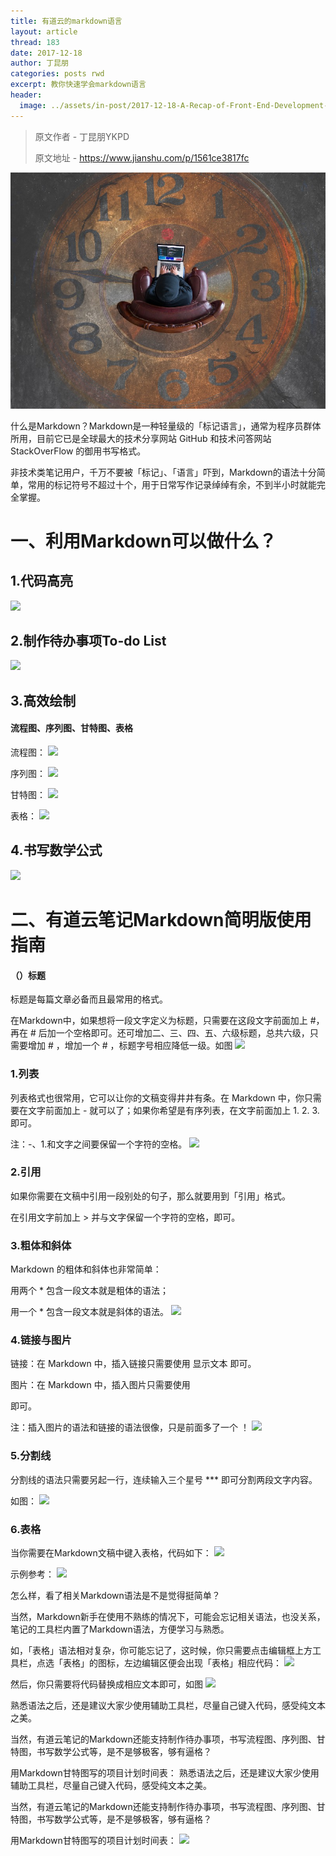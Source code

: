 ```yaml
---
title: 有道云的markdown语言
layout: article
thread: 183
date: 2017-12-18
author: 丁昆朋
categories: posts rwd
excerpt: 教你快速学会markdown语言
header:
  image: ../assets/in-post/2017-12-18-A-Recap-of-Front-End-Development-in-2017-teaser.jpg
---
```


>
> 原文作者 - 丁昆朋YKPD
>
> 原文地址 - <https://www.jianshu.com/p/1561ce3817fc>
>


![](/assets/in-post/2017-12-18-A-Recap-of-Front-End-Development-in-2017-1.jpeg "Profile")

什么是Markdown？Markdown是一种轻量级的「标记语言」，通常为程序员群体所用，目前它已是全球最大的技术分享网站 GitHub 和技术问答网站 StackOverFlow 的御用书写格式。

非技术类笔记用户，千万不要被「标记」、「语言」吓到，Markdown的语法十分简单，常用的标记符号不超过十个，用于日常写作记录绰绰有余，不到半小时就能完全掌握。
# 一、利用Markdown可以做什么？

## 1.代码高亮
![](https://upload-images.jianshu.io/upload_images/3969392-5d78f149c965e9b7.png?imageMogr2/auto-orient/)

## 2.制作待办事项To-do List
![](https://upload-images.jianshu.io/upload_images/3969392-7c858d02e9914d92.png?imageMogr2/auto-orient/strip%7CimageView2/2/w/700)

## 3.高效绘制
#### 流程图、序列图、甘特图、表格
流程图：
![](https://upload-images.jianshu.io/upload_images/3969392-50cc69d0992b7616.png?imageMogr2/auto-orient/strip%7CimageView2/2/w/700)

序列图：
![](https://upload-images.jianshu.io/upload_images/3969392-8b6f69dbe1896056.png?imageMogr2/auto-orient/strip%7CimageView2/2/w/700)

甘特图：
![](https://upload-images.jianshu.io/upload_images/3969392-e3d951fc0216e6c0.png?imageMogr2/auto-orient/strip%7CimageView2/2/w/700)

表格：
![](https://upload-images.jianshu.io/upload_images/3969392-99cce1820e7f25d5.png?imageMogr2/auto-orient/strip%7CimageView2/2/w/700)

## 4.书写数学公式
![](https://upload-images.jianshu.io/upload_images/3969392-18832bc1a0df2089.png?imageMogr2/auto-orient/strip%7CimageView2/2/w/700)

# 二、有道云笔记Markdown简明版使用指南

#### （）标题

标题是每篇文章必备而且最常用的格式。

在Markdown中，如果想将一段文字定义为标题，只需要在这段文字前面加上 #，再在 # 后加一个空格即可。还可增加二、三、四、五、六级标题，总共六级，只需要增加 # ，增加一个 # ，标题字号相应降低一级。如图
![](https://upload-images.jianshu.io/upload_images/3969392-a9ce6ae553f8710e.png?imageMogr2/auto-orient/strip%7CimageView2/2/w/700)

### 1.列表

列表格式也很常用，它可以让你的文稿变得井井有条。在 Markdown 中，你只需要在文字前面加上 - 就可以了；如果你希望是有序列表，在文字前面加上 1. 2. 3. 即可。

注：-、1.和文字之间要保留一个字符的空格。
![](https://upload-images.jianshu.io/upload_images/3969392-ff46c52f057f86cd.png?imageMogr2/auto-orient/strip%7CimageView2/2/w/700)

### 2.引用

如果你需要在文稿中引用一段别处的句子，那么就要用到「引用」格式。

在引用文字前加上 > 并与文字保留一个字符的空格，即可。
### 3.粗体和斜体

Markdown 的粗体和斜体也非常简单：

用两个 * 包含一段文本就是粗体的语法；

用一个 * 包含一段文本就是斜体的语法。
![](https://upload-images.jianshu.io/upload_images/3969392-bce4160a4e3a60e0.png?imageMogr2/auto-orient/strip%7CimageView2/2/w/700)
### 4.链接与图片

链接：在 Markdown 中，插入链接只需要使用 显示文本 即可。

图片：在 Markdown 中，插入图片只需要使用

即可。

注：插入图片的语法和链接的语法很像，只是前面多了一个 ！
![](https://upload-images.jianshu.io/upload_images/3969392-89f9f69641bf8a8d.png?imageMogr2/auto-orient/strip%7CimageView2/2/w/700)
### 5.分割线

分割线的语法只需要另起一行，连续输入三个星号 *** 即可分割两段文字内容。

如图：
![](https://upload-images.jianshu.io/upload_images/3969392-4d4bbbdb4c978980.png?imageMogr2/auto-orient/strip%7CimageView2/2/w/700)

### 6.表格

当你需要在Markdown文稿中键入表格，代码如下：
![](https://upload-images.jianshu.io/upload_images/3969392-80c59c81a49f8660.png?imageMogr2/auto-orient/strip%7CimageView2/2/w/700)

示例参考：
![](https://upload-images.jianshu.io/upload_images/3969392-8aa45d1946c14cac.png?imageMogr2/auto-orient/strip%7CimageView2/2/w/700)

怎么样，看了相关Markdown语法是不是觉得挺简单？

当然，Markdown新手在使用不熟练的情况下，可能会忘记相关语法，也没关系，笔记的工具栏内置了Markdown语法，方便学习与熟悉。

如，「表格」语法相对复杂，你可能忘记了，这时候，你只需要点击编辑框上方工具栏，点选「表格」的图标，左边编辑区便会出现「表格」相应代码：
![](https://upload-images.jianshu.io/upload_images/3969392-f4bf62450fc13ba9.jpg?imageMogr2/auto-orient/strip%7CimageView2/2/w/700)

然后，你只需要将代码替换成相应文本即可，如图
![](https://upload-images.jianshu.io/upload_images/3969392-07e82b30c00603c0.png?imageMogr2/auto-orient/strip%7CimageView2/2/w/700)

熟悉语法之后，还是建议大家少使用辅助工具栏，尽量自己键入代码，感受纯文本之美。

当然，有道云笔记的Markdown还能支持制作待办事项，书写流程图、序列图、甘特图，书写数学公式等，是不是够极客，够有逼格？

用Markdown甘特图写的项目计划时间表：
熟悉语法之后，还是建议大家少使用辅助工具栏，尽量自己键入代码，感受纯文本之美。

当然，有道云笔记的Markdown还能支持制作待办事项，书写流程图、序列图、甘特图，书写数学公式等，是不是够极客，够有逼格？

用Markdown甘特图写的项目计划时间表：
![](https://upload-images.jianshu.io/upload_images/3969392-ac29bd88a3100064.png?imageMogr2/auto-orient/strip%7CimageView2/2/w/700)
